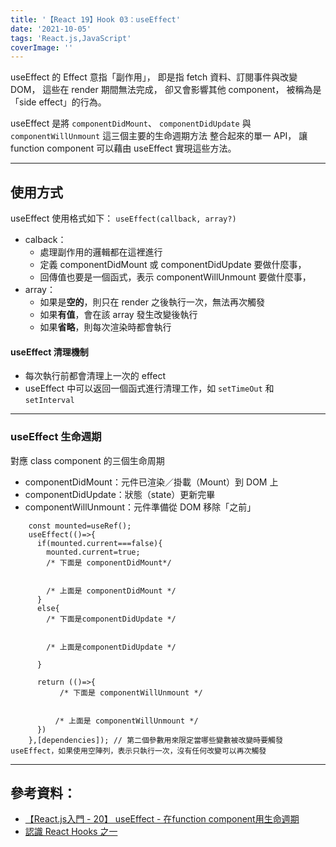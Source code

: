 ```yaml
---
title: '【React 19】Hook 03：useEffect'
date: '2021-10-05'
tags: 'React.js,JavaScript'
coverImage: ''
---
```



useEffect 的 Effect 意指「副作用」，
即是指 fetch 資料、訂閱事件與改變 DOM，
這些在 render 期間無法完成，
卻又會影響其他 component，
被稱為是「side effect」的行為。

useEffect 是將
`componentDidMount`、
`componentDidUpdate` 與
`componentWillUnmount`
這三個主要的生命週期方法
整合起來的單一 API，
讓 function component
可以藉由 useEffect 實現這些方法。

---

## 使用方式
useEffect 使用格式如下：
`useEffect(callback, array?)`

- calback：
	- 處理副作用的邏輯都在這裡進行
	- 定義 componentDidMount 或 componentDidUpdate 要做什麼事，
	- 回傳值也要是一個函式，表示 componentWillUnmount 要做什麼事，
- array：
	- 如果是**空的**，則只在 render 之後執行一次，無法再次觸發
	- 如果**有值**，會在該 array 發生改變後執行
	- 如果**省略**，則每次渲染時都會執行

#### useEffect 清理機制
- 每次執行前都會清理上一次的 effect
- useEffect 中可以返回一個函式進行清理工作，如 `setTimeOut` 和 `setInterval`

---

### useEffect 生命週期
對應 class component 的三個生命周期
- componentDidMount：元件已渲染／掛載（Mount）到 DOM 上
- componentDidUpdate：狀態（state）更新完畢
- componentWillUnmount：元件準備從 DOM 移除「之前」

```
    const mounted=useRef();
    useEffect(()=>{
      if(mounted.current===false){
        mounted.current=true;
        /* 下面是 componentDidMount*/
    
    
        /* 上面是 componentDidMount */      
      }
      else{
        /* 下面是componentDidUpdate */
    
    
        /* 上面是componentDidUpdate */

      }
      
      return (()=>{
           /* 下面是 componentWillUnmount */
      
      
          /* 上面是 componentWillUnmount */
      })
    },[dependencies]); // 第二個參數用來限定當哪些變數被改變時要觸發 useEffect，如果使用空陣列，表示只執行一次，沒有任何改變可以再次觸發
```

---

## 參考資料：
- [【React.js入門 - 20】 useEffect - 在function component用生命週期](https://ithelp.ithome.com.tw/articles/10223344)
- [認識 React Hooks 之一](https://ithelp.ithome.com.tw/articles/10252328)
